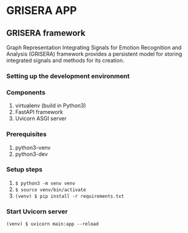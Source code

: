 # GRISERA APP

## GRISERA framework
Graph Representation Integrating Signals for Emotion Recognition and Analysis (GRISERA) framework provides a persistent model for storing integrated signals and methods for its creation.

### Setting up the development environment 
### Components
1. virtualenv (build in Python3)
1. FastAPI framework
1. Uvicorn ASGI server

### Prerequisites
1. python3-venv 
1. python3-dev

### Setup steps
1. `$ python3 -m venv venv`
1. `$ source venv/bin/activate`
1. `(venv) $ pip install -r requirements.txt`

### Start Uvicorn server 
`(venv) $ uvicorn main:app --reload`
